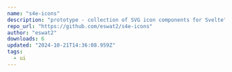 ```yaml
---
name: "s4e-icons"
description: "prototype - collection of SVG icon components for Svelte"
repo_url: "https://github.com/eswat2/s4e-icons"
author: "eswat2"
downloads: 6
updated: "2024-10-21T14:36:08.959Z"
tags: 
  - ui
---
```

